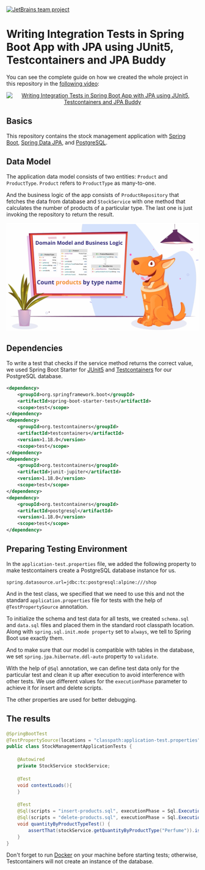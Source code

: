[![JetBrains team project](https://jb.gg/badges/team.svg)](https://confluence.jetbrains.com/display/ALL/JetBrains+on+GitHub)

# Writing Integration Tests in Spring Boot App with JPA using JUnit5, Testcontainers and JPA Buddy

You can see the complete guide on how we created the whole project in this repository in the [following video](https://youtu.be/F9UZuRsAW_o):

<div align="center">
  <a href="https://www.youtube.com/watch?v=F9UZuRsAW_o"><img src="https://img.youtube.com/vi/F9UZuRsAW_o/0.jpg" alt="Writing Integration Tests in Spring Boot App with JPA using JUnit5, Testcontainers and JPA Buddy"></a>
</div>

## Basics

This repository contains the stock management application with [Spring Boot](https://spring.io/projects/spring-boot), [Spring Data JPA](https://spring.io/projects/spring-data), and [PostgreSQL](https://www.postgresql.org/).

## Data Model

The application data model consists of two entities: `Product` and `ProductType`. `Product` refers to `ProductType` as many-to-one. 

And the business logic of the app consists of `ProductRepository` that fetches the data from database and `StockService` with one method that calculates the number of products of a particular type. The last one is just invoking the repository to return the result.

![](structure.png)

## Dependencies

To write a test that checks if the service method returns the correct value, we used Spring Boot Starter for [JUnit5](https://junit.org/) and [Testcontainers](https://www.testcontainers.org/) for our PostgreSQL database.

```xml
<dependency>
    <groupId>org.springframework.boot</groupId>
    <artifactId>spring-boot-starter-test</artifactId>
    <scope>test</scope>
</dependency>
<dependency>
	<groupId>org.testcontainers</groupId>
	<artifactId>testcontainers</artifactId>
	<version>1.18.0</version>
	<scope>test</scope>
</dependency>
<dependency>
	<groupId>org.testcontainers</groupId>
	<artifactId>junit-jupiter</artifactId>
	<version>1.18.0</version>
	<scope>test</scope>
</dependency>
<dependency>
	<groupId>org.testcontainers</groupId>
	<artifactId>postgresql</artifactId>
	<version>1.18.0</version>
	<scope>test</scope>
</dependency>
```

## Preparing Testing Environment

In the `application-test.properties` file, we added the following property to make testcontainers create a PostgreSQL database instance for us.

```properties
spring.datasource.url=jdbc:tc:postgresql:alpine:///shop
```

And in the test class, we specified that we need to use this and not the standard `application.properties` file for tests with the help of `@TestPropertySource` annotation.

To initialize the schema and test data for all tests, we created `schema.sql` and `data.sql` files and placed them in the standard root classpath location. Along with `spring.sql.init.mode property` set to `always`, we tell to Spring Boot use exactly them.

And to make sure that our model is compatible with tables in the database, we set `spring.jpa.hibernate.ddl-auto` property to `validate`.

With the help of `@Sql` annotation, we can define test data only for the particular test and clean it up after execution to avoid interference with other tests. We use different values for the `executionPhase` parameter to achieve it for insert and delete scripts.

The other properties are used for better debugging.

## The results

```java
@SpringBootTest
@TestPropertySource(locations = "classpath:application-test.properties")
public class StockManagementApplicationTests {

    @Autowired
    private StockService stockService;

    @Test
    void contextLoads(){
    }

    @Test
    @Sql(scripts = "insert-products.sql", executionPhase = Sql.ExecutionPhase.BEFORE_TEST_METHOD)
    @Sql(scripts = "delete-products.sql", executionPhase = Sql.ExecutionPhase.AFTER_TEST_METHOD)
    void quantityByProductTypeTest() {
        assertThat(stockService.getQuantityByProductType("Perfume")).isEqualTo(3L);
    }
}
```

Don't forget to run [Docker](https://www.docker.com/) on your machine before starting tests; otherwise, Testcontainers will not create an instance of the database.

